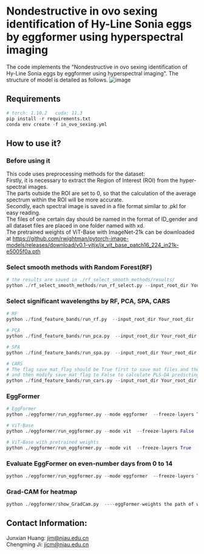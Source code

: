 Nondestructive in ovo sexing identification of Hy-Line Sonia eggs by eggformer using hyperspectral imaging
===

The code implements the "Nondestructive in ovo sexing identification of Hy-Line Sonia eggs by eggformer using hyperspectral imaging".
The structure of model is detailed as follows.
![image](./img/model.png)


Requirements
---
```` Python
# torch: 1.10.2   cuda: 11.3  
pip install -r requirements.txt
conda env create -f in_ovo_sexing.yml
````


How to use it?
---

### Before using it
This code uses preprocessing methods for the dataset:   
Firstly, it is necessary to extract the Region of Interest (ROI) from the hyper-spectral images.   
The parts outside the ROI are set to 0, so that the calculation of the average spectrum within the ROI will be more accurate.   
Secondly, each spectral image is saved in a file format similar to .pkl for easy reading.   
The files of one certain day should be named in the format of ID_gender and all dataset files are placed in one folder named with xd.  
The pretrained weights of ViT-Base with ImageNet-21k can be downloaded at https://github.com/rwightman/pytorch-image-models/releases/download/v0.1-vitjx/jx_vit_base_patch16_224_in21k-e5005f0a.pth


### Select smooth methods with Random Forest(RF)
```` Python 
# the results are saved in ./rf_select_smooth_methods/results/
python ./rf_select_smooth_methods/run_rf_select.py --input_root_dir Your_root_dir  --days [xd]
````


### Select significant wavelengths by RF, PCA, SPA, CARS
```` Python
# RF
python ./find_feature_bands/run_rf.py  --input_root_dir Your_root_dir  --days [xd]

# PCA
python ./find_feature_bands/run_pca.py  --input_root_dir Your_root_dir  --days [xd]

# SPA
python ./find_feature_bands/run_spa.py  --input_root_dir Your_root_dir  --days [xd]

# CARS
# The flag save_mat_flag should be True first to save mat files and then use Matlab to generate results during CARS.
# and then modify save_mat_flag to False to calculate PLS-DA predicting results.
python ./find_feature_bands/run_cars.py --input_root_dir Your_root_dir  --days [xd]
````


### EggFormer
```` Python
# EggFormer
python ./eggformer/run_eggformer.py --mode eggformer  --freeze-layers True  --weights the path of pretrained weights of ViT-Base with ImageNet-21k  --input-days [number of days]

# ViT-Base
python ./eggformer/run_eggformer.py --mode vit  --freeze-layers False  --weights ''   --input-days [number of days]

# ViT-Base with pretrained weights
python ./eggformer/run_eggformer.py --mode vit  --freeze-layers True  --weights the path of pretrained weights of ViT-Base with ImageNet-21k   --input-days [number of days]
````


### Evaluate EggFormer on even-number days from 0 to 14
```` Python
python ./eggformer/run_eggformer.py --mode eggformer  --freeze-layers True  --weights the path of pretrained weights of ViT-Base with ImageNet-21k  --input-days [0, 2, 4, 6, 8, 10, 12, 14]
````


### Grad-CAM for heatmap
```` Python
python ./eggformer/show_GradCam.py  ----eggFormer-weights the path of weights of best model you trained
````

Contact Information:
---
Junxian Huang: [jim@njau.edu.cn](jim@njau.edu.cn)<br/>
Chengming Ji: [jicm@njau.edu.cn](jicm@njau.edu.cn)
